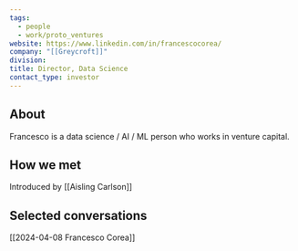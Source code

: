 ```yaml
---
tags:
  - people
  - work/proto_ventures
website: https://www.linkedin.com/in/francescocorea/
company: "[[Greycroft]]"
division: 
title: Director, Data Science
contact_type: investor
---
```

## About
Francesco is a data science / AI / ML person who works in venture capital.

## How we met
Introduced by [[Aisling Carlson]]

## Selected conversations
[[2024-04-08 Francesco Corea]]